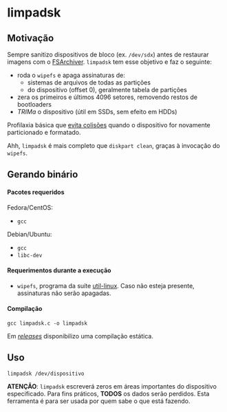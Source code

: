 # limpadsk

## Motivação

Sempre sanitizo dispositivos de bloco (ex. `/dev/sdx`) antes de restaurar imagens com o [FSArchiver](https://github.com/fdupoux/fsarchiver). `limpadsk` tem esse objetivo e faz o seguinte:

* roda o `wipefs` e apaga assinaturas de:
  * sistemas de arquivos de todas as partições
  * do dispositivo (offset 0), geralmente tabela de partições
* zera os primeiros e últimos 4096 setores, removendo restos de bootloaders
* _TRIMa_ o dispositivo (útil em SSDs, sem efeito em HDDs)

Profilaxia básica que [evita colisões](https://caixaseca.blogspot.com/2016/06/assinaturas.html) quando o dispositivo for novamente particionado e formatado.

Ahh, `limpadsk` é mais completo que `diskpart clean`, graças à invocação do `wipefs`.

## Gerando binário

#### Pacotes requeridos

Fedora/CentOS:

* `gcc`

Debian/Ubuntu:

* `gcc`
* `libc-dev`

#### Requerimentos durante a execução

* `wipefs`, programa da suíte [util-linux](https://github.com/karelzak/util-linux). Caso não esteja presente, assinaturas não serão apagadas.

#### Compilação

```
gcc limpadsk.c -o limpadsk
```

Em [_releases_](https://github.com/marcosfrm/limpadsk/releases) disponibilizo uma compilação estática.

## Uso

```
limpadsk /dev/dispositivo
```

**ATENÇÃO**: `limpadsk` escreverá zeros em áreas importantes do dispositivo especificado. Para fins práticos, **TODOS** os dados serão perdidos. Esta ferramenta é para ser usada por quem sabe o que está fazendo.
